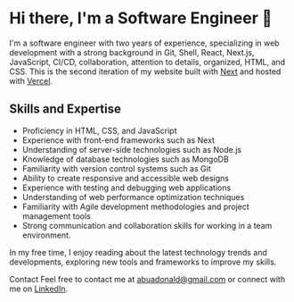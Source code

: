 # Hi there, I'm a Software Engineer 👋

I'm a software engineer with two years of experience, specializing in web development with a strong background in Git, Shell, React, Next.js, JavaScript, CI/CD, collaboration, attention to details, organized, HTML, and CSS. This is the second iteration of my website built with [Next](https://nextjs.org/) and hosted with [Vercel](https://vercel.com/).

## Skills and Expertise

- Proficiency in HTML, CSS, and JavaScript
- Experience with front-end frameworks such as Next
- Understanding of server-side technologies such as Node.js
- Knowledge of database technologies such as MongoDB
- Familiarity with version control systems such as Git
- Ability to create responsive and accessible web designs
- Experience with testing and debugging web applications
- Understanding of web performance optimization techniques
- Familiarity with Agile development methodologies and project management tools
- Strong communication and collaboration skills for working in a team environment.

In my free time, I enjoy reading about the latest technology trends and developments, exploring new tools and frameworks to improve my skills.

Contact
Feel free to contact me at abuadonald@gmail.com or connect with me on [LinkedIn](https://www.linkedin.com/in/donaldabua-react/).
